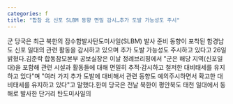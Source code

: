 ```yaml
---
categories: f
title: "합참 北 신포 SLBM 동향 면밀 감시…추가 도발 가능성도 주시"
---
```

군 당국은 최근 북한의 잠수함발사탄도미사일(SLBM) 발사 준비 동향이 포착된 함경남도 신포 일대의 관련 활동을 감시하고 있으며 추가 도발 가능성도 주시하고 있다고 26일 밝혔다.김준락 합동참모본부 공보실장은 이날 정례브리핑에서 "군은 해당 지역(신포일대)을 포함해 관련 시설과 활동들에 대해 면밀히 추적·감시하고 철저한 대비태세를 유지하고 있다"며 "여러 가지 추가 도발에 대비해서 관련 동향도 예의주시하면서 확고한 대비태세를 유지하고 있다"고 말했다.한미 당국은 전날 북한이 평안북도 태천 일대에서 동해로 발사한 단거리 탄도미사일의